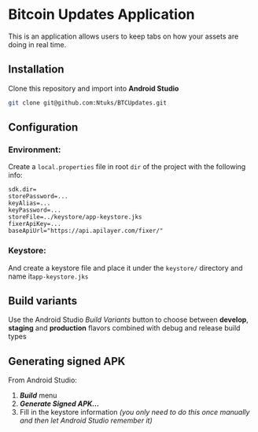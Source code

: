 # Bitcoin Updates Application

This is an application allows users to keep tabs on how your assets are doing in real time.

## Installation
Clone this repository and import into **Android Studio**
```bash
git clone git@github.com:Ntuks/BTCUpdates.git
```

## Configuration
### Environment:
Create a `local.properties` file in root `dir` of the project with the following info:
```
sdk.dir=
storePassword=...
keyAlias=...
keyPassword=...
storeFile=../keystore/app-keystore.jks
fixerApiKey=...
baseApiUrl="https://api.apilayer.com/fixer/"
```

### Keystore:
And create a keystore file and place it under the `keystore/` directory and name it`app-keystore.jks`


## Build variants
Use the Android Studio *Build Variants* button to choose between **develop**, **staging** and **production** flavors combined with debug and release build types


## Generating signed APK
From Android Studio:
1. ***Build*** menu
2. ***Generate Signed APK...***
3. Fill in the keystore information *(you only need to do this once manually and then let Android Studio remember it)*
